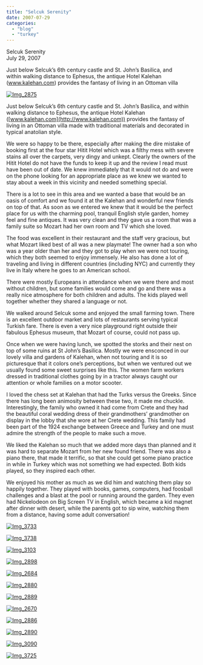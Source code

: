 ```yaml
---
title: "Selcuk Serenity"
date: 2007-07-29
categories: 
  - "blog"
  - "turkey"
---
```


Selcuk Serenity  
July 29, 2007

Just below Selcuk’s 6th century castle and St. John’s Basilica, and  
within walking distance to Ephesus, the antique Hotel Kalehan  
(www.kalehan.com) provides the fantasy of living in an Ottoman villa

<!--more-->

[![Img_2875](https://pub-ac94b3f306b24c0dba4238943c97f2e1.r2.dev/soultravelers3/images/2008/03/01/img_2875.png "Img_2875")](https://pub-ac94b3f306b24c0dba4238943c97f2e1.r2.dev/photos/uncategorized/2008/03/01/img_2875.png)

Just below Selcuk’s 6th century castle and St. John’s Basilica, and within walking distance to Ephesus, the antique Hotel Kalehan ([www.kalehan.com](http://www.kalehan.com)) provides the fantasy of living in an Ottoman villa made with traditional materials and decorated in typical anatolian style.

We were so happy to be there, especially after making the dire mistake of booking first at the four star Hitit Hotel which was a filthy mess with severe stains all over the carpets, very dingy and unkept. Clearly the owners of the Hitit Hotel do not have the funds to keep it up and the review I read must have been out of date. We knew immediately that it would not do and were on the phone looking for an appropriate place as we knew we wanted to stay about a week in this vicinity and needed something special.

There is a lot to see in this area and we wanted a base that would be an oasis of comfort and we found it at the Kalehan and wonderful new friends on top of that. As soon as we entered we knew that it would be the perfect place for us with the charming pool, tranquil English style garden, homey feel and fine antiques. It was very clean and they gave us a room that was a family suite so Mozart had her own room and TV which she loved.

The food was excellent in their restaurant and the staff very gracious, but what Mozart liked best of all was a new playmate! The owner had a son who was a year older than her and they got to play when we were not touring, which they both seemed to enjoy immensely. He also has done a lot of traveling and living in different countries (including NYC) and currently they live in Italy where he goes to an American school.

There were mostly Europeans in attendance when we were there and most without children, but some families would come and go and there was a really nice atmosphere for both children and adults. The kids played well together whether they shared a language or not.

We walked around Selcuk some and enjoyed the small farming town. There is an excellent outdoor market and lots of restaurants serving typical Turkish fare. There is even a very nice playground right outside their fabulous Ephesus museum, that Mozart of course, could not pass up.

Once when we were having lunch, we spotted the storks and their nest on top of some ruins at St John’s Basilica. Mostly we were ensconced in our lovely villa and gardens of Kalehan, when not touring and it is so picturesque that it colors one’s perceptions, but when we ventured out we usually found some sweet surprises like this. The women farm workers dressed in traditional clothes going by in a tractor always caught our attention or whole families on a motor scooter.

I loved the chess set at Kalehan that had the Turks versus the Greeks. Since there has long been animosity between these two, it made me chuckle. Interestingly, the family who owned it had come from Crete and they had the beautiful coral wedding dress of their grandmothers’ grandmother on display in the lobby that she wore at her Crete wedding. This family had been part of the 1924 exchange between Greece and Turkey and one must admire the strength of the people to make such a move.

We liked the Kalehan so much that we added more days than planned and it was hard to separate Mozart from her new found friend. There was also a piano there, that made it terrific, so that she could get some piano practice in while in Turkey which was not something we had expected. Both kids played, so they inspired each other.

We enjoyed his mother as much as we did him and watching them play so happily together. They played with books, games, computers, had foosball challenges and a blast at the pool or running around the garden. They even had Nickelodeon on Big Screen TV in English, which became a kid magnet after dinner with desert, while the parents got to sip wine, watching them from a distance, having some adult conversation!

[![Img_3733](https://pub-ac94b3f306b24c0dba4238943c97f2e1.r2.dev/soultravelers3/images/2008/03/01/img_3733.png "Img_3733")](https://pub-ac94b3f306b24c0dba4238943c97f2e1.r2.dev/photos/uncategorized/2008/03/01/img_3733.png)

[![Img_3738](https://pub-ac94b3f306b24c0dba4238943c97f2e1.r2.dev/soultravelers3/images/2008/03/01/img_3738.png "Img_3738")](https://pub-ac94b3f306b24c0dba4238943c97f2e1.r2.dev/photos/uncategorized/2008/03/01/img_3738.png)

[![Img_3103](https://pub-ac94b3f306b24c0dba4238943c97f2e1.r2.dev/soultravelers3/images/2008/03/01/img_3103.png "Img_3103")](https://pub-ac94b3f306b24c0dba4238943c97f2e1.r2.dev/photos/uncategorized/2008/03/01/img_3103.png)

[![Img_2898](https://pub-ac94b3f306b24c0dba4238943c97f2e1.r2.dev/soultravelers3/images/2008/03/01/img_2898.png "Img_2898")](https://pub-ac94b3f306b24c0dba4238943c97f2e1.r2.dev/photos/uncategorized/2008/03/01/img_2898.png)

[![Img_2684](https://pub-ac94b3f306b24c0dba4238943c97f2e1.r2.dev/soultravelers3/images/2008/03/01/img_2684.png "Img_2684")](https://pub-ac94b3f306b24c0dba4238943c97f2e1.r2.dev/photos/uncategorized/2008/03/01/img_2684.png)

[![Img_2880](https://pub-ac94b3f306b24c0dba4238943c97f2e1.r2.dev/soultravelers3/images/2008/03/01/img_2880.png "Img_2880")](https://pub-ac94b3f306b24c0dba4238943c97f2e1.r2.dev/photos/uncategorized/2008/03/01/img_2880.png)

[![Img_2889](https://pub-ac94b3f306b24c0dba4238943c97f2e1.r2.dev/soultravelers3/images/2008/03/01/img_2889.png "Img_2889")](https://pub-ac94b3f306b24c0dba4238943c97f2e1.r2.dev/photos/uncategorized/2008/03/01/img_2889.png)

[![Img_2670](https://pub-ac94b3f306b24c0dba4238943c97f2e1.r2.dev/soultravelers3/images/2008/03/01/img_2670.png "Img_2670")](https://pub-ac94b3f306b24c0dba4238943c97f2e1.r2.dev/photos/uncategorized/2008/03/01/img_2670.png)

[![Img_2886](https://pub-ac94b3f306b24c0dba4238943c97f2e1.r2.dev/soultravelers3/images/2008/03/01/img_2886.png "Img_2886")](https://pub-ac94b3f306b24c0dba4238943c97f2e1.r2.dev/photos/uncategorized/2008/03/01/img_2886.png)

[![Img_2890](https://pub-ac94b3f306b24c0dba4238943c97f2e1.r2.dev/soultravelers3/images/2008/03/01/img_2890.png "Img_2890")](https://pub-ac94b3f306b24c0dba4238943c97f2e1.r2.dev/photos/uncategorized/2008/03/01/img_2890.png)

[![Img_3090](https://pub-ac94b3f306b24c0dba4238943c97f2e1.r2.dev/soultravelers3/images/2008/03/01/img_3090.png "Img_3090")](https://pub-ac94b3f306b24c0dba4238943c97f2e1.r2.dev/photos/uncategorized/2008/03/01/img_3090.png)

[![Img_3725](https://pub-ac94b3f306b24c0dba4238943c97f2e1.r2.dev/soultravelers3/images/2008/03/01/img_3725.png "Img_3725")](https://pub-ac94b3f306b24c0dba4238943c97f2e1.r2.dev/photos/uncategorized/2008/03/01/img_3725.png)
